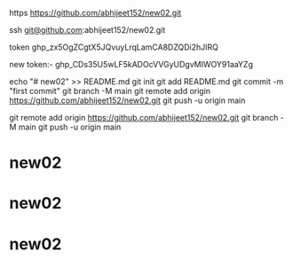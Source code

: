 https
https://github.com/abhijeet152/new02.git

ssh
git@github.com:abhijeet152/new02.git

token
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

new token:-
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


echo "# new02" >> README.md
git init
git add README.md
git commit -m "first commit"
git branch -M main
git remote add origin https://github.com/abhijeet152/new02.git
git push -u origin main

git remote add origin https://github.com/abhijeet152/new02.git
git branch -M main
git push -u origin main

# new02
# new02
# new02
